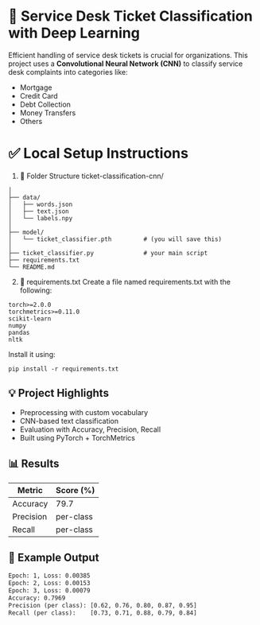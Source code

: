 # 🧠 Service Desk Ticket Classification with Deep Learning

Efficient handling of service desk tickets is crucial for organizations. This project uses a **Convolutional Neural Network (CNN)** to classify service desk complaints into categories like:

- Mortgage
- Credit Card
- Debt Collection
- Money Transfers
- Others
# ✅ Local Setup Instructions
1. 📁 Folder Structure
ticket-classification-cnn/
```
│
├── data/
│   ├── words.json
│   ├── text.json
│   └── labels.npy
│
├── model/
│   └── ticket_classifier.pth         # (you will save this)
│
├── ticket_classifier.py              # your main script
├── requirements.txt
└── README.md
```

2. 🐍 requirements.txt
Create a file named requirements.txt with the following:
```
torch>=2.0.0
torchmetrics>=0.11.0
scikit-learn
numpy
pandas
nltk
```

Install it using:
```
pip install -r requirements.txt
```

## 💡 Project Highlights

- Preprocessing with custom vocabulary
- CNN-based text classification
- Evaluation with Accuracy, Precision, Recall
- Built using PyTorch + TorchMetrics

## 📊 Results

| Metric    | Score (%) |
|-----------|-----------|
| Accuracy  | 79.7      |
| Precision | per-class |
| Recall    | per-class |

## 🧾 Example Output

```txt
Epoch: 1, Loss: 0.00385
Epoch: 2, Loss: 0.00153
Epoch: 3, Loss: 0.00079
Accuracy: 0.7969
Precision (per class): [0.62, 0.76, 0.80, 0.87, 0.95]
Recall (per class):    [0.73, 0.71, 0.88, 0.79, 0.84]
